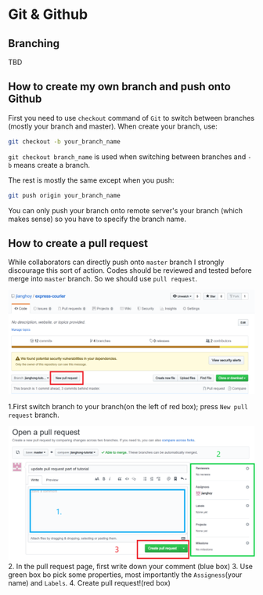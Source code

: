 # Git & Github

## Branching

TBD

## How to create my own branch and push onto Github

First you need to use `checkout` command of `Git` to switch between branches (mostly your branch and master). When create your branch, use:

```bash
git checkout -b your_branch_name
```

`git checkout branch_name` is used when switching between branches and `-b` means create a branch.

The rest is mostly the same except when you push:

```bash
git push origin your_branch_name
```

You can only push your branch onto remote server's your branch (which makes sense) so you have to specify the branch name.

## How to create a pull request

While collaborators can directly push onto `master` branch I strongly discourage this sort of action. Codes should be reviewed and tested before merge into `master` branch. So we should use `pull request`.

![pull request button](resources/pull-request.png)

1.First switch branch to your branch(on the left of red box); press `New pull request` branch.

![pull request detail](resources/pull-request-detail.png)
2. In the pull request page, first write down your comment (blue box)
3. Use green box bo pick some properties, most importantly the `Assigness`(your name) and `Labels`.
4. Create pull request!(red box)
